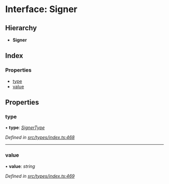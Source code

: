 # Interface: Signer

## Hierarchy

* **Signer**

## Index

### Properties

* [type](types.signer.md#type)
* [value](types.signer.md#value)

## Properties

###  type

• **type**: *[SignerType](../enums/types.signertype.md)*

*Defined in [src/types/index.ts:468](https://github.com/PolymathNetwork/polymesh-sdk/blob/7e9a732/src/types/index.ts#L468)*

___

###  value

• **value**: *string*

*Defined in [src/types/index.ts:469](https://github.com/PolymathNetwork/polymesh-sdk/blob/7e9a732/src/types/index.ts#L469)*
